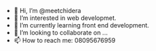 - 👋 Hi, I’m @meetchidera
- 👀 I’m interested in web developmet.
- 🌱 I’m currently learning front end development.
- 💞️ I’m looking to collaborate on ...
- 📫 How to reach me: 08095676959

<!---
meetchidera/meetchidera is a ✨ special ✨ repository because its `README.md` (this file) appears on your GitHub profile.
You can click the Preview link to take a look at your changes.
--->
